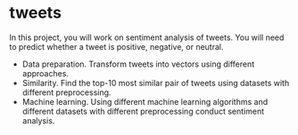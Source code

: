 # tweets

In this project, you will work on sentiment analysis of tweets. You will need to predict
whether a tweet is positive, negative, or neutral.
 - Data preparation. Transform tweets into vectors using different approaches.
 - Similarity. Find the top-10 most similar pair of tweets using datasets with different
preprocessing.
 - Machine learning. Using different machine learning algorithms and different datasets
with different preprocessing conduct sentiment analysis.
